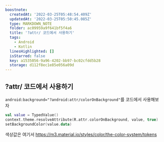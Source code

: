 ```yaml
---
boostnote:
  createdAt: '2022-03-25T05:48:54.409Z'
  updatedAt: '2022-03-25T05:50:45.085Z'
  type: MARKDOWN_NOTE
  folder: ac09959a9f641bf5f4a6
  title: '?attr/ 코드에서 사용하기'
  tags:
    - Android
    - Kotlin
  linesHighlighted: []
  isStarred: false
  key: a1535056-9a96-4202-bb97-bc02cfdd5b28
  storage: d112f8ec1e85e056a09d
---
```


?attr/ 코드에서 사용하기
---
`android:background="?android:attr/colorOnBackground"`를 코드에서 사용해보자

```kotlin
val value = TypedValue()
context.theme.resolveAttribute(R.attr.colorOnBackground, value, true)
setBackgroundColor(value.data)
```

색상값은 여기서
https://m3.material.io/styles/color/the-color-system/tokens
